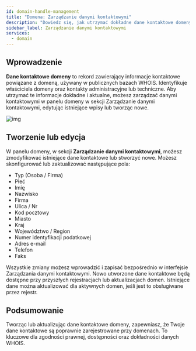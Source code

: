 ```yaml
---
id: domain-handle-management
title: "Domena: Zarządzanie danymi kontaktowymi"
description: "Dowiedz się, jak utrzymać dokładne dane kontaktowe domeny dla zgodności i dostępności, skutecznie zarządzając danymi kontaktowymi domeny → Sprawdź teraz"
sidebar_label: Zarządzanie danymi kontaktowymi
services:
  - domain
---
```


## Wprowadzenie

**Dane kontaktowe domeny** to rekord zawierający informacje kontaktowe powiązane z domeną, używany w publicznych bazach WHOIS. Identyfikuje właściciela domeny oraz kontakty administracyjne lub techniczne. Aby utrzymać te informacje dokładne i aktualne, możesz zarządzać danymi kontaktowymi w panelu domeny w sekcji Zarządzanie danymi kontaktowymi, edytując istniejące wpisy lub tworząc nowe.

![img](https://screensaver01.zap-hosting.com/index.php/s/qNEeWEnbtHyxKEe/preview)

## Tworzenie lub edycja

W panelu domeny, w sekcji **Zarządzanie danymi kontaktowymi**, możesz zmodyfikować istniejące dane kontaktowe lub stworzyć nowe. Możesz skonfigurować lub zaktualizować następujące pola:

- Typ (Osoba / Firma)  
- Płeć  
- Imię  
- Nazwisko  
- Firma  
- Ulica / Nr  
- Kod pocztowy  
- Miasto  
- Kraj  
- Województwo / Region  
- Numer identyfikacji podatkowej  
- Adres e-mail  
- Telefon  
- Faks

Wszystkie zmiany możesz wprowadzić i zapisać bezpośrednio w interfejsie Zarządzania danymi kontaktowymi. Nowo utworzone dane kontaktowe będą dostępne przy przyszłych rejestracjach lub aktualizacjach domen. Istniejące dane można aktualizować dla aktywnych domen, jeśli jest to obsługiwane przez rejestr.

## Podsumowanie

Tworząc lub aktualizując dane kontaktowe domeny, zapewniasz, że Twoje dane kontaktowe są poprawnie zarejestrowane przy domenach. To kluczowe dla zgodności prawnej, dostępności oraz dokładności danych WHOIS.